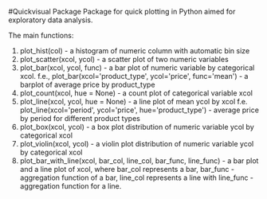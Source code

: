 #Quickvisual Package
Package for quick plotting in Python aimed for exploratory data analysis.

The main functions:

1. plot_hist(col) - a histogram of numeric column with automatic bin size 
2. plot_scatter(xcol, ycol) - a scatter plot of two numeric variables
3. plot_bar(xcol, ycol, func) - a bar plot of numeric variable by categorical xcol.
	f.e., plot_bar(xcol='product_type', ycol='price', func='mean') - a barplot of average price by product_type
4. plot_count(xcol, hue = None) - a count plot of categorical variable xcol
5. plot_line(xcol, ycol, hue = None) - a line plot of mean ycol by xcol
	f.e. plot_line(xcol='period', ycol='price', hue='product_type') - average price by period for different product types
6. plot_box(xcol, ycol) - a box plot distribution of numeric variable ycol by categorical xcol
7. plot_violin(xcol, ycol) - a violin plot distribution of numeric variable ycol by categorical xcol
8. plot_bar_with_line(xcol, bar_col, line_col, bar_func, line_func) - a bar plot and a line plot of xcol, 
	where bar_col represents a bar, bar_func - aggregation function of a bar, line_col represents a line with line_func - aggregation function for a line.